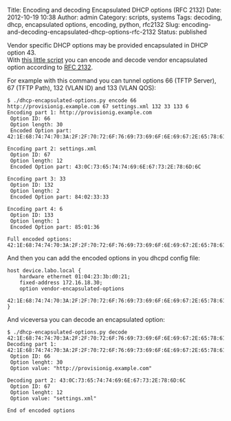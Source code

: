 Title: Encoding and decoding Encapsulated DHCP options (RFC 2132)
Date: 2012-10-19 10:38
Author: admin
Category: scripts, systems
Tags: decoding, dhcp, encapsulated options, encoding, python, rfc2132
Slug: encoding-and-decoding-encapsulated-dhcp-options-rfc-2132
Status: published

Vendor specific DHCP options may be provided encapsulated in DHCP option
43.  
With [this little script](https://github.com/pbertera/junk/tree/master/dhcp-encapsulated-options) you
can encode and decode vendor encapsulated option according to [RFC
2132](http://www.ietf.org/rfc/rfc2132.txt).

For example with this command you can tunnel options 66 (TFTP Server),
67 (TFTP Path), 132 (VLAN ID) and 133 (VLAN QOS):

```
$ ./dhcp-encapsulated-options.py encode 66 http://provisionig.example.com 67 settings.xml 132 33 133 6
Encoding part 1: http://provisionig.example.com
 Option ID: 66
 Option length: 30
 Encoded Option part: 42:1E:68:74:74:70:3A:2F:2F:70:72:6F:76:69:73:69:6F:6E:69:67:2E:65:78:61:6D:70:6C:65:2E:63:6F:6D
 
Encoding part 2: settings.xml
 Option ID: 67
 Option length: 12
 Encoded Option part: 43:0C:73:65:74:74:69:6E:67:73:2E:78:6D:6C
 
Encoding part 3: 33
 Option ID: 132
 Option length: 2
 Encoded Option part: 84:02:33:33
 
Encoding part 4: 6
 Option ID: 133
 Option length: 1
 Encoded Option part: 85:01:36
 
Full encoded options: 42:1E:68:74:74:70:3A:2F:2F:70:72:6F:76:69:73:69:6F:6E:69:67:2E:65:78:61:6D:70:6C:65:2E:63:6F:6D:43:0C:73:65:74:74:69:6E:67:73:2E:78:6D:6C:84:02:33:33:85:01:36
```

And then you can add the encoded options in you dhcpd config file:

```
host device.labo.local {  
    hardware ethernet 01:04:23:3b:d0:21;  
    fixed-address 172.16.18.30;  
    option vendor-encapsulated-options
    42:1E:68:74:74:70:3A:2F:2F:70:72:6F:76:69:73:69:6F:6E:69:67:2E:65:78:61:6D:70:6C:65:2E:63:6F:6D:43:0C:73:65:74:74:69:6E:67:73:2E:78:6D:6C:84:02:33:33:85:01:36;  
}
```

And viceversa you can decode an encapsulated option:


```
$ ./dhcp-encapsulated-options.py decode 42:1E:68:74:74:70:3A:2F:2F:70:72:6F:76:69:73:69:6F:6E:69:67:2E:65:78:61:6D:70:6C:65:2E:63:6F:6D:43:0C:73:65:74:74:69:6E:67:73:2E:78:6D:6C
Decoding part 1: 42:1E:68:74:74:70:3A:2F:2F:70:72:6F:76:69:73:69:6F:6E:69:67:2E:65:78:61:6D:70:6C:65:2E:63:6F:6D
 Option ID: 66
 Option lenght: 30
 Option value: "http://provisionig.example.com"
 
Decoding part 2: 43:0C:73:65:74:74:69:6E:67:73:2E:78:6D:6C
 Option ID: 67
 Option lenght: 12
 Option value: "settings.xml"
 
End of encoded options
```

